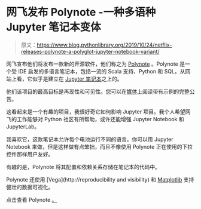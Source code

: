 # 网飞发布 Polynote -一种多语种 Jupyter 笔记本变体

> 原文：<https://www.blog.pythonlibrary.org/2019/10/24/netflix-releases-polynote-a-polyglot-jupyter-notebook-variant/>

网飞宣布他们将发布一款新的开源软件，他们称之为 [Polynote](https://polynote.org/) 。Polynote 是一个受 IDE 启发的多语言笔记本，包括一流的 Scala 支持、Python 和 SQL。从网站上看，它似乎是建立在 [Jupyter 笔记本](https://jupyter.org/)之上的。

他们该项目的最高目标是再现性和可见性。您可以在[媒体](https://medium.com/netflix-techblog/open-sourcing-polynote-an-ide-inspired-polyglot-notebook-7f929d3f447)上阅读带有示例的完整公告。

这看起来是一个有趣的项目，我很好奇它如何影响 Jupyter 项目。我个人希望网飞的工作能够对 Python 社区有所帮助，或许还能增强 Jupyter Notebook 和 JupyterLab。

我喜欢它，这款笔记本允许每个电池运行不同的语言。你可以用 Jupyter Notebook 来做，但是这样做有点笨拙，而且不像使用 Polynote 正在使用的下拉控件那样用户友好。

有趣的是，Polynote 将其配置和依赖关系存储在笔记本的代码中。

Polynote 还使用 [Vega](http://reproducibility and visibility) 和 [Matplotlib](https://matplotlib.org/) 支持健壮的数据可视化。

点击查看 Polynote [。](https://polynote.org/)